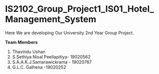 # IS2102_Group_Project1_IS01_Hotel_Management_System

Here We are developing Our University 2nd Year Group Project.


**Team Members**

1. Thavindu Ushan
2. S.Sethiya Nisal Peellapitiya- 19020562
3. S.A.A.K.J.Samarawickrama - 19020767
4. G.L.C. Galhena -19020252
